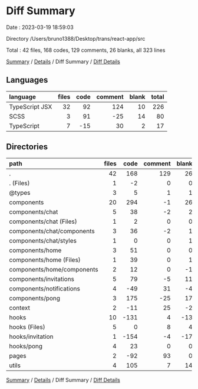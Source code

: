 # Diff Summary

Date : 2023-03-19 18:59:03

Directory /Users/bruno1388/Desktop/trans/react-app/src

Total : 42 files,  168 codes, 129 comments, 26 blanks, all 323 lines

[Summary](results.md) / [Details](details.md) / Diff Summary / [Diff Details](diff-details.md)

## Languages
| language | files | code | comment | blank | total |
| :--- | ---: | ---: | ---: | ---: | ---: |
| TypeScript JSX | 32 | 92 | 124 | 10 | 226 |
| SCSS | 3 | 91 | -25 | 14 | 80 |
| TypeScript | 7 | -15 | 30 | 2 | 17 |

## Directories
| path | files | code | comment | blank | total |
| :--- | ---: | ---: | ---: | ---: | ---: |
| . | 42 | 168 | 129 | 26 | 323 |
| . (Files) | 1 | -2 | 0 | 0 | -2 |
| @types | 3 | 5 | 1 | 1 | 7 |
| components | 20 | 294 | -1 | 26 | 319 |
| components/chat | 5 | 38 | -2 | 2 | 38 |
| components/chat (Files) | 1 | 2 | 0 | 0 | 2 |
| components/chat/components | 3 | 36 | -2 | 1 | 35 |
| components/chat/styles | 1 | 0 | 0 | 1 | 1 |
| components/home | 3 | 51 | 0 | 0 | 51 |
| components/home (Files) | 1 | 39 | 0 | 1 | 40 |
| components/home/components | 2 | 12 | 0 | -1 | 11 |
| components/invitations | 5 | 79 | -5 | 11 | 85 |
| components/notifications | 4 | -49 | 31 | -4 | -22 |
| components/pong | 3 | 175 | -25 | 17 | 167 |
| context | 2 | -11 | 25 | -2 | 12 |
| hooks | 10 | -131 | 4 | -13 | -140 |
| hooks (Files) | 5 | 0 | 8 | 4 | 12 |
| hooks/invitation | 1 | -154 | -4 | -17 | -175 |
| hooks/pong | 4 | 23 | 0 | 0 | 23 |
| pages | 2 | -92 | 93 | 0 | 1 |
| utils | 4 | 105 | 7 | 14 | 126 |

[Summary](results.md) / [Details](details.md) / Diff Summary / [Diff Details](diff-details.md)